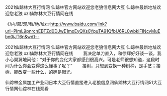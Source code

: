 2021仙踪林大豆行情网
仙踪林官方网站欢迎您老狼信息网大豆
仙踪林最新地址欢迎您老狼
xzl仙踪林大豆行情网在线


《/内/部/观/看/地/址👉http://www.baidu.com/link?url=PImL9pnrcnEBTZd0DJwE1moEyQXs0YpuTA91QfbU6RL0wbkiFlNcvMuEbn0iJT6n&wd》--

2021仙踪林大豆行情网
仙踪林官方网站欢迎您老狼信息网大豆
仙踪林最新地址欢迎您老狼
xzl仙踪林大豆行情网在线
　　我决定单刀直入，和徐辉好好谈一谈。我小心翼翼地问他：“对于你的变化大家都感到很高兴。可是老师很想知道，这段时间为什么你会变得这么懂事了呢？”
　　接树，只想到变换一种树种，是手艺；接树，能改变一些什么，的确是眼光。





仙踪林金属加工产业网日本大豆行情直接进入老狼信息网仙踪林大豆行情网51大豆行情网仙踪林在线观看
